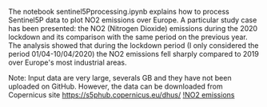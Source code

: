 The notebook sentinel5Pprocessing.ipynb explains how to process Sentinel5P data to plot NO2 emissions over Europe.
A particular study case has been presented: the NO2 (Nitrogen Dioxide) emissions during the 2020 lockdown and its comparison with the same period on the previous year.
The analysis showed that during the lockdown period (I only considered the period 01/04-10/04/2020) the NO2 emissions fell sharply compared to 2019 over Europe's most industrial areas.

Note: Input data are very large, severals GB and they have not been uploaded on GitHub. However, the data can be downloaded from Copernicus site https://s5phub.copernicus.eu/dhus/
[!NO2 emissions](https://github.com/SimoneDeGasperis/Satellite_Image_processing/blob/master/Sentinel5P/Output/NO2Europe.PNG)

